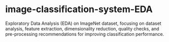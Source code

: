 # image-classification-system-EDA
Exploratory Data Analysis (EDA) on ImageNet dataset, focusing on dataset analysis, feature extraction, dimensionality reduction, quality checks, and pre-processing recommendations for improving classification performance.
